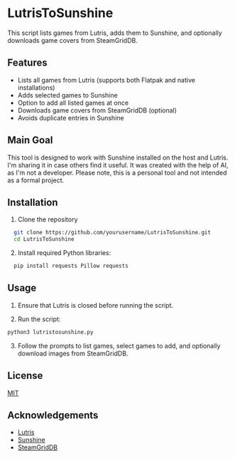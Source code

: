 
# LutrisToSunshine

This script lists games from Lutris, adds them to Sunshine, and optionally downloads game covers from SteamGridDB.



## Features

- Lists all games from Lutris (supports both Flatpak and native installations)
- Adds selected games to Sunshine
- Option to add all listed games at once
- Downloads game covers from SteamGridDB (optional)
- Avoids duplicate entries in Sunshine

## Main Goal
This tool is designed to work with Sunshine installed on the host and Lutris. I'm sharing it in case others find it useful. It was created with the help of AI, as I'm not a developer. Please note, this is a personal tool and not intended as a formal project.

## Installation

1. Clone the repository

```bash
  git clone https://github.com/yourusername/LutrisToSunshine.git
  cd LutrisToSunshine
```
2. Install required Python libraries:

```bash
  pip install requests Pillow requests
```
## Usage

1. Ensure that Lutris is closed before running the script.

2. Run the script:

```sh
python3 lutristosunshine.py
```

3. Follow the prompts to list games, select games to add, and optionally download images from SteamGridDB.
## License

[MIT](https://choosealicense.com/licenses/mit/)


## Acknowledgements

 - [Lutris](https://lutris.net/)
 - [Sunshine](https://app.lizardbyte.dev/Sunshine/)
 - [SteamGridDB](https://www.steamgriddb.com/)

